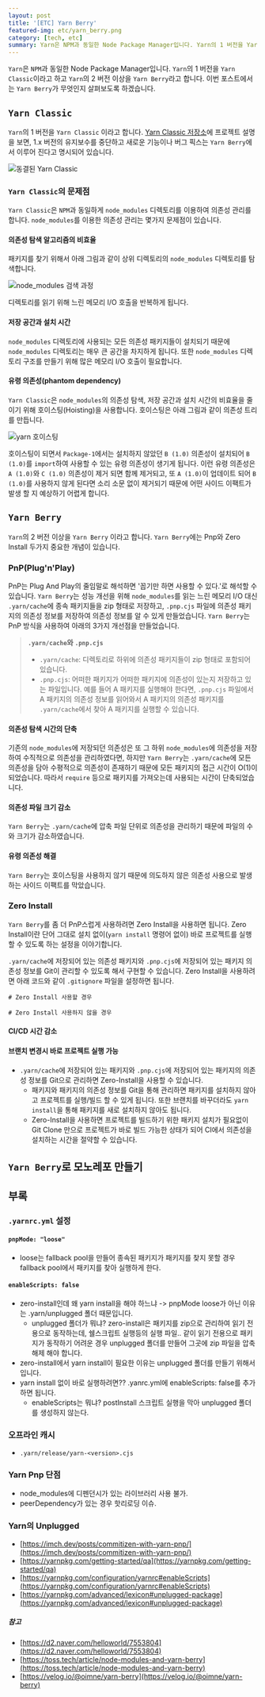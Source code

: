 ```yaml
---
layout: post
title: '[ETC] Yarn Berry'
featured-img: etc/yarn_berry.png
category: [tech, etc]
summary: Yarn은 NPM과 동일한 Node Package Manager입니다. Yarn의 1 버전을 Yarn Classic이라고 하고 Yarn의 2 버전 이상을 Yarn Berry라고 합니다. 이번 포스트에서는 Yarn Berry가 무엇인지 살펴보도록 하겠습니다.
---
```


`Yarn`은 `NPM`과 동일한 Node Package Manager입니다. `Yarn`의 1 버전을 `Yarn Classic`이라고 하고 `Yarn`의 2 버전 이상을 `Yarn Berry`라고 합니다. 이번 포스트에서는 `Yarn Berry`가 무엇인지 살펴보도록 하겠습니다.

## `Yarn Classic`
`Yarn`의 1 버전을 `Yarn Classic` 이라고 합니다. [Yarn Classic 저장소](https://github.com/yarnpkg/yarn)에 프로젝트 설명을 보면, 1.x 버전의 유지보수를 중단하고 새로운 기능이나 버그 픽스는 `Yarn Berry`에서 이루어 진다고 명시되어 있습니다.

![동결된 Yarn Classic](/assets/img/posts/etc/yarn_classic_frozen.png)

### `Yarn Classic`의 문제점
`Yarn Classic`은 `NPM`과 동일하게 `node_modules` 디렉토리를 이용하여 의존성 관리를 합니다. `node_modules`를 이용한 의존성 관리는 몇가지 문제점이 있습니다.

#### 의존성 탐색 알고리즘의 비효율
패키지를 찾기 위해서 아래 그림과 같이 상위 디렉토리의 `node_modules` 디렉토리를 탐색합니다.

![node_modules 검색 과정](/assets/img/posts/etc/node_modules_search.png)

디렉토리를 읽기 위해 느린 메모리 I/O 호출을 반복하게 됩니다.

#### 저장 공간과 설치 시간
`node_modules` 디렉토리에 사용되는 모든 의존성 패키지들이 설치되기 때문에 `node_modules` 디렉토리는 매우 큰 공간을 차지하게 됩니다. 또한 `node_modules` 디렉토리 구조를 만들기 위해 많은 메모리 I/O 호출이 필요합니다.

#### 유령 의존성(phantom dependency)
`Yarn Classic`은 `node_modules`의 의존성 탐색, 저장 공간과 설치 시간의 비효율을 줄이기 위해 호이스팅(Hoisting)을 사용합니다. 호이스팅은 아래 그림과 같이 의존성 트리를 만듭니다.

![yarn 호이스팅](/assets/img/posts/etc/monorepo_yarn_hoist.png)

호이스팅이 되면서 `Package-1`에서는 설치하지 않았던 `B (1.0)` 의존성이 설치되어 `B (1.0)`를 `import`하여 사용할 수 있는 유령 의존성이 생기게 됩니다. 이런 유령 의존성은 `A (1.0)`와 `C (1.0)` 의존성이 제거 되면 함께 제거되고, 또 `A (1.0)`이 업데이트 되어 `B (1.0)`를 사용하지 않게 된다면 소리 소문 없이 제거되기 때문에 어떤 사이드 이팩트가 발생 할 지 예상하기 어렵게 합니다.

## `Yarn Berry`
`Yarn`의 2 버전 이상을 `Yarn Berry` 이라고 합니다. `Yarn Berry`에는 Pnp와 Zero Install 두가지 중요한 개념이 있습니다.

### PnP(Plug'n'Play)
PnP는 Plug And Play의 줄임말로 해석하면 '꼽기만 하면 사용할 수 있다.'로 해석할 수 있습니다. `Yarn Berry`는 성능 개선을 위해 `node_modules`를 읽는 느린 메모리 I/O 대신 `.yarn/cache`에 종속 패키지들을 zip 형태로 저장하고, `.pnp.cjs` 파일에 의존성 패키지의 의존성 정보를 저장하여 의존성 정보를 알 수 있게 만들었습니다. `Yarn Berry`는 PnP 방식을 사용하여 아래의 3가지 개선점을 만들었습니다.

> **`.yarn/cache`와 `.pnp.cjs`**
>
> - `.yarn/cache`: 디렉토리로 하위에 의존성 패키지들이 zip 형태로 포함되어 있습니다.
> - `.pnp.cjs`: 어떠한 패키지가 어떠한 패키지에 의존성이 있는지 저장하고 있는 파일입니다. 예를 들어 A 패키지를 실행해야 한다면, `.pnp.cjs` 파일에서 A 패키지의 의존성 정보를 읽어와서 A 패키지의 의존성 패키지를 `.yarn/cache`에서 찾아 A 패키지를 실행할 수 있습니다.

#### 의존성 탐색 시간의 단축
기존의 `node_modules`에 저장되던 의존성은 또 그 하위 `node_modules`에 의존성을 저장하여 수직적으로 의존성을 관리하였다면, 하지만 `Yarn Berry`는 `.yarn/cache`에 모든 의존성을 담아 수평적으로 의존성이 존재하기 때문에 모든 패키지의 접근 시간이 O(1)이 되었습니다. 따라서 `require` 등으로 패키지를 가져오는데 사용되는 시간이 단축되었습니다.

#### 의존성 파일 크기 감소
`Yarn Berry`는 `.yarn/cache`에 압축 파일 단위로 의존성을 관리하기 때문에 파일의 수와 크기가 감소하였습니다.

#### 유령 의존성 해결
`Yarn Berry`는 호이스팅을 사용하지 않기 때문에 의도하지 않은 의존성 사용으로 발생하는 사이드 이팩트를 막았습니다.

### Zero Install
`Yarn Berry`를 좀 더 PnP스럽게 사용하려면 Zero Install을 사용하면 됩니다. Zero Install이란 단어 그대로 설치 없이(`yarn install` 명령어 없이) 바로 프로젝트를 실행할 수 있도록 하는 설정을 이야기합니다.

`.yarn/cache`에 저장되어 있는 의존성 패키지와 `.pnp.cjs`에 저장되어 있는 패키지 의존성 정보를 Git이 관리할 수 있도록 해서 구현할 수 있습니다. Zero Install을 사용하려면 아래 코드와 같이 `.gitignore` 파일을 설정하면 됩니다.

```
# Zero Install 사용할 경우
```

```
# Zero Install 사용하지 않을 경우
```

#### CI/CD 시간 감소

#### 브랜치 변경시 바로 프로젝트 실행 가능

- `.yarn/cache`에 저장되어 있는 패키지와 `.pnp.cjs`에 저장되어 있는 패키지의 의존성 정보를 Git으로 관리하면 Zero-Install을 사용할 수 있습니다.
  - 패키지와 패키지의 의존성 정보를 Git을 통해 관리하면 패키지를 설치하지 않아고 프로젝트를 실행/빌드 할 수 있게 됩니다. 또한 브랜치를 바꾸더라도 `yarn install`을 통해 패키지를 새로 설치하지 않아도 됩니다.
  - Zero-Install을 사용하면 프로젝트를 빌드하기 위한 패키지 설치가 필요없이 Git Clone 만으로 프로젝트가 바로 빌드 가능한 상태가 되어 CI에서 의존성을 설치하는 시간을 절약할 수 있습니다.

## `Yarn Berry`로 모노레포 만들기

## 부록

### `.yarnrc.yml` 설정

#### `pnpMode: "loose"`
- loose는 fallback pool을 만들어 종속된 패키지가 패키지를 찾지 못할 경우 fallback pool에서 패키지를 찾아 실행하게 한다.

#### `enableScripts: false`
- zero-install인데 왜 yarn install을 해야 하느냐 -> pnpMode loose가 아닌 이유는 .yarn/unplugged 폴더 때문입니다.
  - unplugged 폴더가 뭐냐? zero-install은 패키지를 zip으로 관리하여 읽기 전용으로 동작하는데, 쉘스크립트 실행등의 실행 파일.. 같이 읽기 전용으로 패키지가 동작하기 어려운 경우 unplugged 폴더를 만들어 그곳에 zip 파일을 압축해제 해야 합니다.
- zero-install에서 yarn install이 필요한 이유는 unplugged 폴더를 만들기 위해서 입니다.
- yarn install 없이 바로 실행하려면?? .yanrc.yml에 enableScripts: false를 추가하면 됩니다.
  - enableScripts는 뭐냐? postInstall 스크립트 실행을 막아 unplugged 폴더를 생성하지 않는다.

### 오프라인 캐시
- `.yarn/release/yarn-<version>.cjs`

### Yarn Pnp 단점
- node_modules에 디펜던시가 있는 라이브러리 사용 불가.
- peerDependency가 있는 경우 핫리로딩 이슈.

### Yarn의 Unplugged
- [https://imch.dev/posts/commitizen-with-yarn-pnp/](https://imch.dev/posts/commitizen-with-yarn-pnp/)
- [https://yarnpkg.com/getting-started/qa](https://yarnpkg.com/getting-started/qa)
- [https://yarnpkg.com/configuration/yarnrc#enableScripts](https://yarnpkg.com/configuration/yarnrc#enableScripts)
- [https://yarnpkg.com/advanced/lexicon#unplugged-package](https://yarnpkg.com/advanced/lexicon#unplugged-package)


##### 참고
- [https://d2.naver.com/helloworld/7553804](https://d2.naver.com/helloworld/7553804)
- [https://toss.tech/article/node-modules-and-yarn-berry](https://toss.tech/article/node-modules-and-yarn-berry)
- [https://velog.io/@oimne/yarn-berry](https://velog.io/@oimne/yarn-berry)